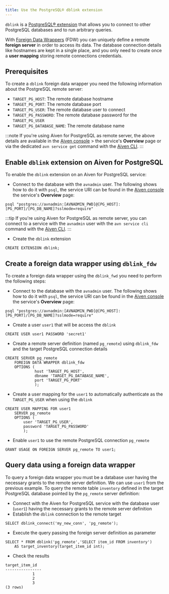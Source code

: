 ```yaml
---
title: Use the PostgreSQL® dblink extension
---
```


`dblink` is a [PostgreSQL®
extension](https://www.postgresql.org/docs/current/dblink.html) that
allows you to connect to other PostgreSQL databases and to run arbitrary
queries.

With [Foreign Data
Wrappers](https://www.postgresql.org/docs/current/postgres-fdw.html)
(FDW) you can uniquely define a remote **foreign server** in order to
access its data. The database connection details like hostnames are kept
in a single place, and you only need to create once a **user mapping**
storing remote connections credentials.

## Prerequisites

To create a `dblink` foreign data wrapper you need the following
information about the PostgreSQL remote server:

-   `TARGET_PG_HOST`: The remote database hostname
-   `TARGET_PG_PORT`: The remote database port
-   `TARGET_PG_USER`: The remote database user to connect
-   `TARGET_PG_PASSWORD`: The remote database password for the
    `TARGET_PG_USER`
-   `TARGET_PG_DATABASE_NAME`: The remote database name

:::note
If you\'re using Aiven for PostgreSQL as remote server, the above
details are available in the [Aiven console](https://console.aiven.io/)
\> the service\'s **Overview** page or via the dedicated
`avn service get` command with the
[Aiven CLI](/docs/tools/cli/service#avn_service_get).
:::

## Enable `dblink` extension on Aiven for PostgreSQL

To enable the `dblink` extension on an Aiven for PostgreSQL service:

-   Connect to the database with the `avnadmin` user. The following
    shows how to do it with `psql`, the service URI can be found in the
    [Aiven console](https://console.aiven.io/) the service\'s
    **Overview** page:

``` 
psql "postgres://avnadmin:[AVNADMIN_PWD]@[PG_HOST]:[PG_PORT]/[PG_DB_NAME]?sslmode=require"
```

:::tip
If you\'re using Aiven for PostgreSQL as remote server, you can connect
to a service with the `avnadmin` user with the `avn service cli` command
with the [Aiven CLI](/docs/tools/cli/service#avn-service-cli).
:::

-   Create the `dblink` extension

``` 
CREATE EXTENSION dblink;
```

## Create a foreign data wrapper using `dblink_fdw`

To create a foreign data wrapper using the `dblink_fwd` you need to
perform the following steps:

-   Connect to the database with the `avnadmin` user. The following
    shows how to do it with `psql`, the service URI can be found in the
    [Aiven console](https://console.aiven.io/) the service\'s
    **Overview** page:

``` 
psql "postgres://avnadmin:[AVNADMIN_PWD]@[PG_HOST]:[PG_PORT]/[PG_DB_NAME]?sslmode=require"
```

-   Create a user `user1` that will be access the `dblink`

``` 
CREATE USER user1 PASSWORD 'secret1'
```

-   Create a remote server definition (named `pg_remote`) using
    `dblink_fdw` and the target PostgreSQL connection details

``` 
CREATE SERVER pg_remote
    FOREIGN DATA WRAPPER dblink_fdw
    OPTIONS (
             host 'TARGET_PG_HOST',
             dbname 'TARGET_PG_DATABASE_NAME', 
             port 'TARGET_PG_PORT'
             );
```

-   Create a user mapping for the `user1` to automatically authenticate
    as the `TARGET_PG_USER` when using the `dblink`

``` 
CREATE USER MAPPING FOR user1
    SERVER pg_remote
    OPTIONS (
        user 'TARGET_PG_USER', 
        password 'TARGET_PG_PASSWORD'
        );
```

-   Enable `user1` to use the remote PostgreSQL connection `pg_remote`

``` 
GRANT USAGE ON FOREIGN SERVER pg_remote TO user1;
```

## Query data using a foreign data wrapper

To query a foreign data wrapper you must be a database user having the
necessary grants to the remote server definition. We can use `user1`
from the previous example. To query the remote table `inventory` defined
in the target PostgreSQL database pointed by the `pg_remote` server
definition:

-   Connect with the Aiven for PostgreSQL service with the database user
    (`user1`) having the necessary grants to the remote server
    definition
-   Establish the `dblink` connection to the remote target

``` 
SELECT dblink_connect('my_new_conn', 'pg_remote');
```

-   Execute the query passing the foreign server definition as parameter

``` 
SELECT * FROM dblink('pg_remote','SELECT item_id FROM inventory') 
    AS target_inventory(target_item_id int);
```

-   Check the results

``` text
target_item_id
----------------
            1
            2
            3
(3 rows)
```
